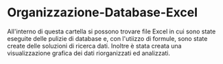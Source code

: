# Organizzazione-Database-Excel
All'interno di questa cartella si possono trovare file Excel in cui sono state eseguite delle pulizie di database e, con l'utiizzo di formule, sono state create delle soluzioni di ricerca dati. Inoltre è stata creata una visualizzazione grafica dei dati riorganizzati ed analizzati.
